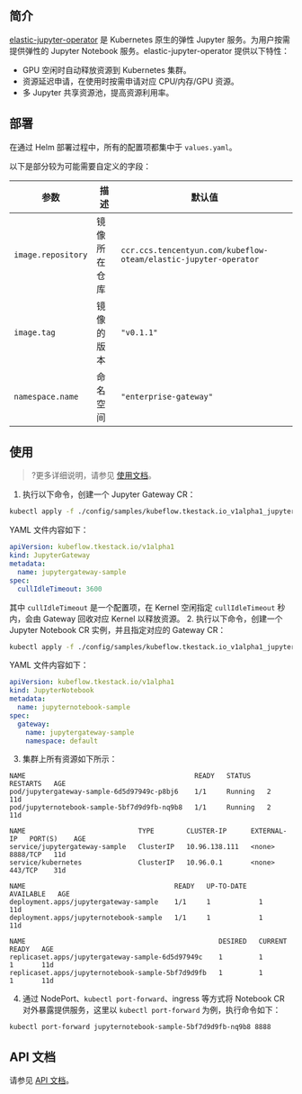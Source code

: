 ## 简介

[elastic-jupyter-operator](https://github.com/tkestack/elastic-jupyter-operator) 是 Kubernetes 原生的弹性 Jupyter 服务。为用户按需提供弹性的 Jupyter Notebook 服务。elastic-jupyter-operator 提供以下特性：

- GPU 空闲时自动释放资源到 Kubernetes 集群。
- 资源延迟申请，在使用时按需申请对应 CPU/内存/GPU 资源。
- 多 Jupyter 共享资源池，提高资源利用率。


## 部署

在通过 Helm 部署过程中，所有的配置项都集中于 `values.yaml`。

以下是部分较为可能需要自定义的字段：

| 参数               | 描述         | 默认值                                                       |
| ------------------ | ------------ | ------------------------------------------------------------ |
| `image.repository` | 镜像所在仓库 | `ccr.ccs.tencentyun.com/kubeflow-oteam/elastic-jupyter-operator` |
| `image.tag`        | 镜像的版本   | `"v0.1.1"`                                                   |
| `namespace.name`   | 命名空间     | `"enterprise-gateway"`                                       |

## 使用

>?更多详细说明，请参见 [使用文档](https://github.com/tkestack/elastic-jupyter-operator/blob/master/README.md)。

1. 执行以下命令，创建一个 Jupyter Gateway CR：
```bash
kubectl apply -f ./config/samples/kubeflow.tkestack.io_v1alpha1_jupytergateway.yaml
```
YAML 文件内容如下：
```yaml
apiVersion: kubeflow.tkestack.io/v1alpha1
kind: JupyterGateway
metadata:
  name: jupytergateway-sample
spec:
  cullIdleTimeout: 3600
```
其中 `cullIdleTimeout` 是一个配置项，在 Kernel 空闲指定 `cullIdleTimeout` 秒内，会由 Gateway 回收对应 Kernel 以释放资源。
2. 执行以下命令，创建一个 Jupyter Notebook CR 实例，并且指定对应的 Gateway CR：
```bash
kubectl apply -f ./config/samples/kubeflow.tkestack.io_v1alpha1_jupyternotebook.yaml
```
YAML 文件内容如下：
```yaml
apiVersion: kubeflow.tkestack.io/v1alpha1
kind: JupyterNotebook
metadata:
  name: jupyternotebook-sample
spec:
  gateway:
    name: jupytergateway-sample
    namespace: default
```
3. 集群上所有资源如下所示：
```shell
NAME                                          READY   STATUS    RESTARTS   AGE
pod/jupytergateway-sample-6d5d97949c-p8bj6    1/1     Running   2          11d
pod/jupyternotebook-sample-5bf7d9d9fb-nq9b8   1/1     Running   2          11d

NAME                            TYPE        CLUSTER-IP      EXTERNAL-IP   PORT(S)    AGE
service/jupytergateway-sample   ClusterIP   10.96.138.111   <none>        8888/TCP   11d
service/kubernetes              ClusterIP   10.96.0.1       <none>        443/TCP    31d

NAME                                     READY   UP-TO-DATE   AVAILABLE   AGE
deployment.apps/jupytergateway-sample    1/1     1            1           11d
deployment.apps/jupyternotebook-sample   1/1     1            1           11d

NAME                                                DESIRED   CURRENT   READY   AGE
replicaset.apps/jupytergateway-sample-6d5d97949c    1         1         1       11d
replicaset.apps/jupyternotebook-sample-5bf7d9d9fb   1         1         1       11d
```
4. 通过 NodePort、`kubectl port-forward`、ingress 等方式将 Notebook CR 对外暴露提供服务，这里以 `kubectl port-forward` 为例，执行命令如下：
```shell
kubectl port-forward jupyternotebook-sample-5bf7d9d9fb-nq9b8 8888
```

## API 文档

请参见 [API 文档](https://github.com/tkestack/elastic-jupyter-operator/blob/master/docs/api/generated.asciidoc)。
